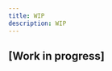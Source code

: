 ```yaml
---
title: WIP
description: WIP
---
```


## [Work in progress]

<!-- - Read [about reference](https://diataxis.fr/reference/) in the Diátaxis framework -->
